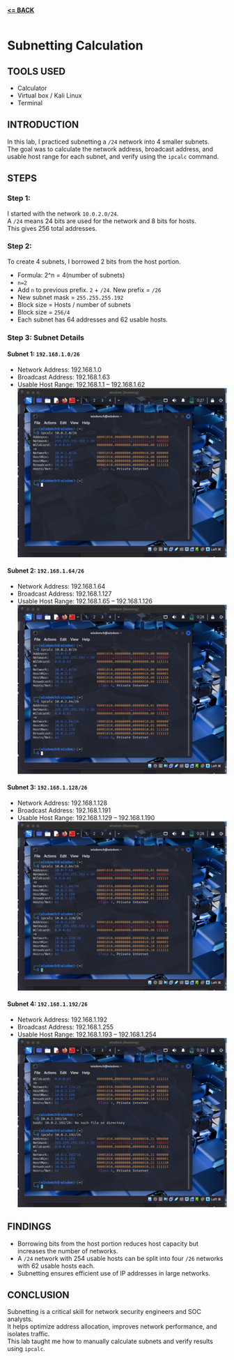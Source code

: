 [**<= BACK**](subipconfig.md)<br><br>
# Subnetting Calculation 

## TOOLS USED
- Calculator 
- Virtual box / Kali Linux
- Terminal

## INTRODUCTION
In this lab, I practiced subnetting a `/24` network into 4 smaller subnets.  
The goal was to calculate the network address, broadcast address, and usable host range for each subnet, and verify using the `ipcalc` command.

## STEPS

### Step 1:
I started with the network `10.0.2.0/24`.  
A `/24` means 24 bits are used for the network and 8 bits for hosts.  
This gives 256 total addresses.

### Step 2:
To create 4 subnets, I borrowed 2 bits from the host portion.  
- Formula: 2^n = 4(number of subnets)
- `n=2`
- Add `n` to previous prefix. `2` + `/24`. New prefix = `/26`  
- New subnet mask = `255.255.255.192`
- Block size = Hosts / number of subnets
- Block size = `256/4`
- Each subnet has 64 addresses and 62 usable hosts.

### Step 3: Subnet Details

#### Subnet 1: `192.168.1.0/26`
- Network Address: 192.168.1.0  
- Broadcast Address: 192.168.1.63  
- Usable Host Range: 192.168.1.1 – 192.168.1.62  
![image](sbc1.png)

#### Subnet 2: `192.168.1.64/26`
- Network Address: 192.168.1.64  
- Broadcast Address: 192.168.1.127  
- Usable Host Range: 192.168.1.65 – 192.168.1.126  
![image](sbc2.png)

#### Subnet 3: `192.168.1.128/26`
- Network Address: 192.168.1.128  
- Broadcast Address: 192.168.1.191  
- Usable Host Range: 192.168.1.129 – 192.168.1.190  
![image](sbc3.png)

#### Subnet 4: `192.168.1.192/26`
- Network Address: 192.168.1.192  
- Broadcast Address: 192.168.1.255  
- Usable Host Range: 192.168.1.193 – 192.168.1.254  
![image](sbc4.png)

## FINDINGS
- Borrowing bits from the host portion reduces host capacity but increases the number of networks.  
- A `/24` network with 254 usable hosts can be split into four `/26` networks with 62 usable hosts each.  
- Subnetting ensures efficient use of IP addresses in large networks.

## CONCLUSION
Subnetting is a critical skill for network security engineers and SOC analysts.  
It helps optimize address allocation, improves network performance, and isolates traffic.  
This lab taught me how to manually calculate subnets and verify results using `ipcalc`.
